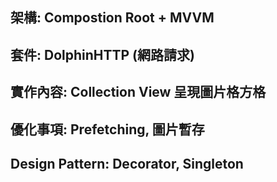 ## 架構: Compostion Root + MVVM
## 套件: DolphinHTTP (網路請求)
## 實作內容: Collection View 呈現圖片格方格
## 優化事項: Prefetching, 圖片暫存 
## Design Pattern: Decorator, Singleton
